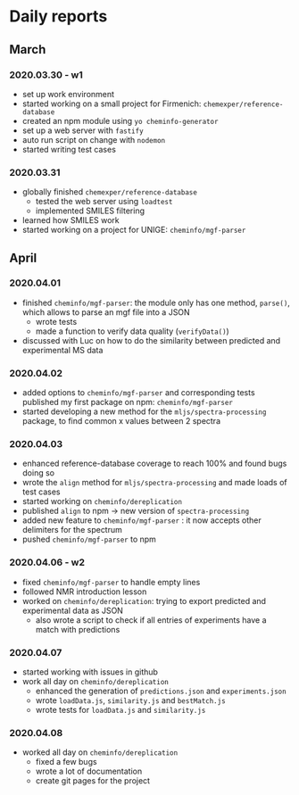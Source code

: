 # Daily reports

## March

### 2020.03.30 - w1

- set up work environment
- started working on a small project for Firmenich: `chemexper/reference-database`
- created an npm module using `yo cheminfo-generator`
- set up a web server with `fastify`
- auto run script on change with `nodemon`
- started writing test cases

### 2020.03.31

- globally finished `chemexper/reference-database`
    - tested the web server using `loadtest`
    - implemented SMILES filtering
- learned how SMILES work
- started  working on a project for UNIGE: `cheminfo/mgf-parser`

## April

### 2020.04.01

- finished `cheminfo/mgf-parser`: the module only has one method, `parse()`, which allows to parse an mgf file into a JSON
    - wrote tests
    - made a function to verify data quality (`verifyData()`)
- discussed with Luc on how to do the similarity between predicted and experimental MS data

### 2020.04.02

- added options to `cheminfo/mgf-parser` and corresponding tests
published my first package on npm: `cheminfo/mgf-parser`
- started developing a new method for the `mljs/spectra-processing` package, to find common x values between 2 spectra

### 2020.04.03

- enhanced reference-database coverage to reach 100% and found bugs doing so
- wrote the `align` method for `mljs/spectra-processing` and made loads of test cases
- started working on `cheminfo/dereplication`
- published `align` to npm -> new version of `spectra-processing`
- added new feature to `cheminfo/mgf-parser` : it now accepts other delimiters for the spectrum
- pushed `cheminfo/mgf-parser` to npm

### 2020.04.06 - w2

- fixed `cheminfo/mgf-parser` to handle empty lines
- followed NMR introduction lesson
- worked on `cheminfo/dereplication`: trying to export predicted and experimental data as JSON
    - also wrote a script to check if all entries of experiments have a match with predictions

### 2020.04.07

- started working with issues in github
- work all day on `cheminfo/dereplication`
    - enhanced the generation of `predictions.json` and `experiments.json`
    - wrote `loadData.js`, `similarity.js` and `bestMatch.js`
    - wrote tests for `loadData.js` and `similarity.js`

### 2020.04.08

- worked all day on `cheminfo/dereplication`
    - fixed a few bugs
    - wrote a lot of documentation
    - create git pages for the project 
